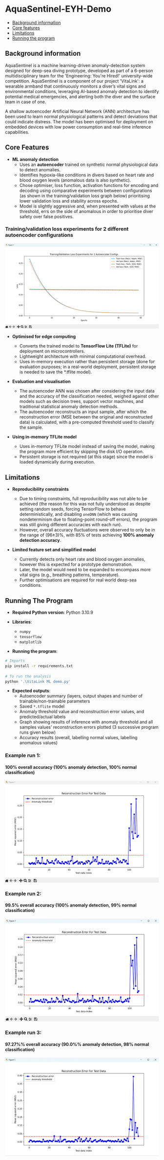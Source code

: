# AquaSentinel-EYH-Demo

   * [Background information](#background-information)
   * [Core features](#core-features)
   * [Limitations](#limitations)
   * [Running the program](#running-the-program)


## Background information

AquaSentinel is a machine learning-driven anomaly-detection system designed for deep-sea diving prototype, developed as part of a 6-person multidisciplinary team for the 'Engineering: You're Hired!' university-wide competition. AquaSentinel is a component of our project 'VitaLink': a wearable armband that continuously monitors a diver’s vital signs and environmental conditions, leveraging AI-based anomaly detection to identify potential medical emergencies, and alerting both the diver and the surface team in case of one.

A shallow autoencoder Artificial Neural Network (ANN) architecture has been used to learn normal physiological patterns and detect deviations that could indicate distress. The model has been optimised for deployment on embedded devices with low power consumption and real-time inference capabilities. 

## Core Features

- **ML anomaly detection**  
  - Uses an **autoencoder** trained on synthetic normal physiological data to detect anomalies.
  - Identifies hypoxia-like conditions in divers based on heart rate and blood oxygen levels (anomalous data is also synthetic).
  - Chose optimiser, loss function, activation functions for encoding and decoding using comparative experiments between configurations (as shown in the training/validation loss graph below) prioritising lower validation loss and stability across epochs.
  - Model is slightly aggressive and, when presented with values at the threshold, errs on the side of anomalous in order to prioritise diver safety over false positives.

### Training/validation loss experiments for 2 different autoencoder configurations
![Training/Validation Loss Experiments for 2 Autoencoder Configs](Training-and-validation-loss-experiments-for-2-autoencoder-configs)


- **Optimised for edge computing**  
  - Converts the trained model to **TensorFlow Lite (TFLite)** for deployment on microcontrollers.
  - Lightweight architecture with minimal computational overhead.
  - Uses in-memory execution rather than persistent storage (done for evaluation purposes; in a real-world deployment, persistent storage is needed to save the *.tflite model).

- **Evaluation and visualisation**
  - The autoencoder ANN was chosen after considering the input data and the accuracy of the classification needed, weighed against other models such as decision trees, support vector machines, and traditional statistical anomaly detection methods.
  - The autoencoder reconstructs an input sample, after which the reconstruction error (MSE between the original and reconstructed data) is calculated, with a pre-computed threshold used to classify the sample.

- **Using in-memory TFLite model**
  - Uses in-memory TFLite model instead of saving the model, making the program more efficient by skipping the disk I/O operation.
  - Persistent storage is not required (at this stage) since the model is loaded dynamically during execution.

## Limitations

- **Reproducibility constraints**  
  - Due to timing constraints, full reproducibility was not able to be achieved (the reason for this was not fully understood as despite setting random seeds, forcing TensorFlow to behave deterministically, and disabling `oneDNN` (which was causing nondeterminism due to floating-point round-off errors), the program was still giving different accuracies with each run).
  - However, overall accuracy fluctuations were observed to only be in the range of (96±3)%, with 85% of tests achieving **100% anomaly detection accuracy**.

- **Limited feature set and simplified model**  
  - Currently detects only heart rate and blood oxygen anomalies, however this is expected for a prototype demonstration.
  - Later, the model would need to be expanded to encompass more vital signs (e.g., breathing patterns, temperature).
  - Further optimisations are required for real world deep-sea conditions.

## Running The Program

- **Required Python version**: Python 3.10.9
- **Libraries**:
  - `numpy`
  - `tensorflow`
  - `matplotlib`
 
- **Running the program**:

```bash
# Imports
pip install -r requirements.txt

# To run the analysis
python '.\VitaLink ML demo.py'
```

- **Expected outputs**:
  - Autoencoder summary (layers, output shapes and number of trainable/non-trainable parameters
  - Saved `*.tflite` model
  - Anomaly threshold value and reconstruction error values, and predicted/actual labels
  - Graph showing results of inference with anomaly threshold and all samples values' reconstruction errors plotted (3 successive program runs given below)
  - Accuracy results (overall, labelling normal values, labelling anomalous values)

### Example run 1: 
#### 100% overall accuracy (100% anomaly detection, 100% normal classification)

![Sample plot 1](sample-plot-example-1)

### Example run 2: 
#### 99.5% overall accuracy (100% anomaly detection, 99% normal classification)
![Sample plot 2](sample-plot-example-2)

### Example run 3: 
#### 97.27%% overall accuracy (90.0%% anomaly detection, 98% normal classification)
![Sample plot 3](sample-plot-example-3)

